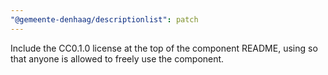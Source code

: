 ```yaml
---
"@gemeente-denhaag/descriptionlist": patch
---
```


Include the CC0.1.0 license at the top of the component README, using <!-- @license CC0-1.0 --> so that anyone is allowed to freely use the component.
